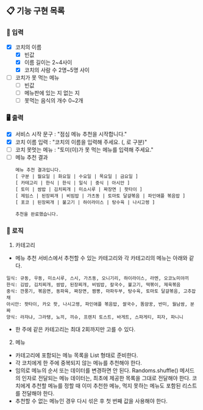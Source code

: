 ## 📋 기능 구현 목록

### 🙋 입력

- [X] 코치의 이름
  - [X] 빈값
  - [X] 이름 길이는 2~4사이
  - [X] 코치의 사람 수 2명~5명 사이

- [ ] 코치가 못 먹는 메뉴
  - [ ] 빈값
  - [ ] 메뉴판에 있는 지 없는 지
  - [ ] 못먹는 음식의 개수 0~2개

### 🖥 출력

- [X] 서비스 시작 문구 : "점심 메뉴 추천을 시작합니다."
- [X] 코치 이름 입력 : "코치의 이름을 입력해 주세요. (, 로 구분)"
- [ ] 코치 못멋는 메뉴 : "토미(이)가 못 먹는 메뉴를 입력해 주세요."
- [ ] 메뉴 추천 결과
    ```
  메뉴 추천 결과입니다.
  [ 구분 | 월요일 | 화요일 | 수요일 | 목요일 | 금요일 ]
  [ 카테고리 | 한식 | 한식 | 일식 | 중식 | 아시안 ]
  [ 토미 | 쌈밥 | 김치찌개 | 미소시루 | 짜장면 | 팟타이 ]
  [ 제임스 | 된장찌개 | 비빔밥 | 가츠동 | 토마토 달걀볶음 | 파인애플 볶음밥 ]
  [ 포코 | 된장찌개 | 불고기 | 하이라이스 | 탕수육 | 나시고렝 ]
  
  추천을 완료했습니다.
  ```
### 🌈 로직

1. 카테고리
- 메뉴 추천 서비스에서 추천할 수 있는 카테고리와 각 카테고리의 메뉴는 아래와 같다.

``````
일식: 규동, 우동, 미소시루, 스시, 가츠동, 오니기리, 하이라이스, 라멘, 오코노미야끼
한식: 김밥, 김치찌개, 쌈밥, 된장찌개, 비빔밥, 칼국수, 불고기, 떡볶이, 제육볶음
중식: 깐풍기, 볶음면, 동파육, 짜장면, 짬뽕, 마파두부, 탕수육, 토마토 달걀볶음, 고추잡채
아시안: 팟타이, 카오 팟, 나시고렝, 파인애플 볶음밥, 쌀국수, 똠얌꿍, 반미, 월남쌈, 분짜
양식: 라자냐, 그라탱, 뇨끼, 끼슈, 프렌치 토스트, 바게트, 스파게티, 피자, 파니니
``````
- 한 주에 같은 카테고리는 최대 2회까지만 고를 수 있다.

2. 메뉴
- 카테고리에 포함되는 메뉴 목록을 List<String> 형태로 준비한다.
- 각 코치에게 한 주에 중복되지 않는 메뉴를 추천해야 한다.
- 임의로 메뉴의 순서 또는 데이터를 변경하면 안 된다.
  Randoms.shuffle() 메서드의 인자로 전달되는 메뉴 데이터는, 최초에 제공한 목록을 그대로 전달해야 한다.
  코치에게 추천할 메뉴를 정할 때 이미 추천한 메뉴, 먹지 못하는 메뉴도 포함된 리스트를 전달해야 한다.
- 추천할 수 없는 메뉴인 경우 다시 섞은 후 첫 번째 값을 사용해야 한다.